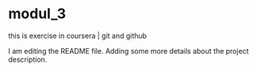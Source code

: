 # modul_3
this is exercise in coursera | git and github

I am editing the README file. Adding some more details about the project description.
